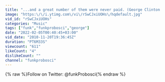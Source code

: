 ```yaml
---
title: "...and a great number of them were never paid. (George Clinton Parliament Funkadelic)"
image: "https:\/\/i.ytimg.com\/vi\/rSwCJxiUOHs\/hqdefault.jpg"
vid_id: "rSwCJxiUOHs"
categories: "Music"
tags: ["funk","funkprobosci","george"]
date: "2022-02-05T00:40:45+03:00"
vid_date: "2010-11-20T19:36:45Z"
duration: "PT6M33S"
viewcount: "611"
likeCount: "4"
dislikeCount: ""
channel: "funkprobosci"
---
```

{% raw %}Follow on Twitter: @funkProbosci{% endraw %}

